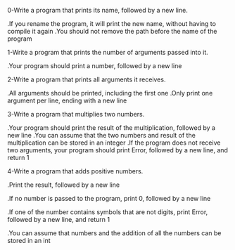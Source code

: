 0-Write a program that prints its name, followed by a new line.

.If you rename the program, it will print the new name, without having to compile it again
.You should not remove the path before the name of the program

1-Write a program that prints the number of arguments passed into it.

.Your program should print a number, followed by a new line

2-Write a program that prints all arguments it receives.

.All arguments should be printed, including the first one
.Only print one argument per line, ending with a new line

3-Write a program that multiplies two numbers.

.Your program should print the result of the multiplication, followed by a new line
.You can assume that the two numbers and result of the multiplication can be stored in an integer
.If the program does not receive two arguments, your program should print Error, followed by a new line, and return 1

4-Write a program that adds positive numbers.

.Print the result, followed by a new line

.If no number is passed to the program, print 0, followed by a new line

.If one of the number contains symbols that are not digits, print Error, followed by a new line, and return 1

.You can assume that numbers and the addition of all the numbers can be stored in an int
